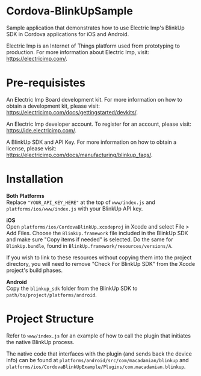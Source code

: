 # Cordova-BlinkUpSample
Sample application that demonstrates how to use Electric Imp's BlinkUp SDK in Cordova applications for iOS and Android.

Electric Imp is an Internet of Things platform used from prototyping to production. For more information about Electric Imp, visit: https://electricimp.com/. 

# Pre-requisistes
An Electric Imp Board development kit. For more information on how to obtain a development kit, please visit: https://electricimp.com/docs/gettingstarted/devkits/.

An Electric Imp developer account. To register for an account, please visit: https://ide.electricimp.com/.

A BlinkUp SDK and API Key. For more information on how to obtain a license, please visit: https://electricimp.com/docs/manufacturing/blinkup_faqs/.

# Installation
**Both Platforms**<br>
Replace `"YOUR_API_KEY_HERE"` at the top of `www/index.js` and `platforms/ios/www/index.js` with your BlinkUp API key.

**iOS**<br>
Open `platforms/ios/CordovaBlinkUp.xcodeproj` in Xcode and select File > Add Files. Choose the `BlinkUp.framework` file included in the BlinkUp SDK and make sure "Copy items if needed" is selected. Do the same for `BlinkUp.bundle`, found in `BlinkUp.framework/resources/versions/A`. 

If you wish to link to these resources without copying them into the project directory, you will need to remove "Check For BlinkUp SDK" from the Xcode project's build phases.

**Android**<br>
Copy the `blinkup_sdk` folder from the BlinkUp SDK to `path/to/project/platforms/android`. 

# Project Structure
Refer to `www/index.js` for an example of how to call the plugin that initiates the native BlinkUp process. 

The native code that interfaces with the plugin (and sends back the device info) can be found at `platforms/android/src/com/macadamian/blinkup` and `platforms/ios/CordovaBlinkUpExample/Plugins/com.macadamian.blinkup`.
